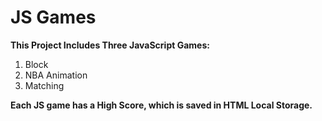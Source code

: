 # JS Games

**This Project Includes Three JavaScript Games:**
1. Block
2. NBA Animation
3. Matching

**Each JS game has a High Score, which is saved in HTML Local Storage.**
